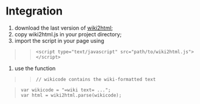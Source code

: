 # Integration #

  1. download the last version of [wiki2html](http://code.google.com/p/wiki2html/downloads/list);
  1. copy wiki2html.js in your project directory;
  1. import the script in your page using
> > `<script type="text/javascript" src="path/to/wiki2html.js"></script>`
  1. use the function
> > `// wikicode contains the wiki-formatted text`<br>
<blockquote><code>var wikicode = "=wiki text= ...";</code><br>
<code>var html = wiki2html.parse(wikicode);</code>